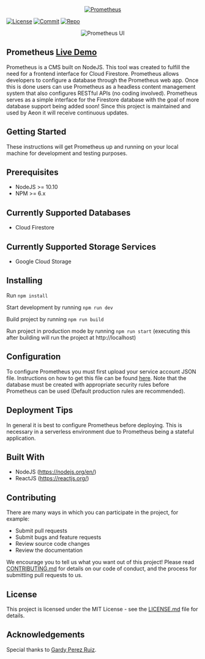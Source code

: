 <p align="center">
  <a href="https://prometheuscms.com">
    <img alt="Prometheus" src="https://storage.googleapis.com/aeon-262819.appspot.com/prometheus/Prometheus-01.svg">
  </a>
</p>

[![License](https://img.shields.io/github/license/aeon-software/prometheus)](LICENSE.md)
[![Commit](https://img.shields.io/github/last-commit/aeon-software/prometheus)](https://github.com/aeon-software/prometheus/commits)
[![Repo](https://img.shields.io/github/repo-size/aeon-software/prometheus)](https://github.com/aeon-software/prometheus)

<p align="center">
  <img alt="Prometheus UI" src="https://storage.googleapis.com/aeon-262819.appspot.com/prometheus/prmths_scrnsht.png">
</p>

## Prometheus [Live Demo](https://demo.prometheuscms.com/)

Prometheus is a CMS built on NodeJS. This tool was created to fulfill the need for a frontend interface for Cloud Firestore. Prometheus allows developers to configure a database through the Prometheus web app. Once this is done users can use Prometheus as a headless content management system that also configures RESTful APIs (no coding involved). Prometheus serves as a simple interface for the Firestore database with the goal of more database support being added soon! Since this project is maintained and used by Aeon it will receive continuous updates.

## Getting Started

These instructions will get Prometheus up and running on your local machine for development and testing purposes.

## Prerequisites

- NodeJS >= 10.10
- NPM >= 6.x

## Currently Supported Databases

- Cloud Firestore

## Currently Supported Storage Services

- Google Cloud Storage

## Installing

Run `npm install`

Start development by running `npm run dev`

Build project by running `npm run build`

Run project in production mode by running `npm run start` (executing this after building will run the project at http://localhost)

## Configuration

To configure Prometheus you must first upload your service account JSON file. Instructions on how to get this file can be found [here](https://cloud.google.com/iam/docs/creating-managing-service-account-keys). Note that the database must be created with appropriate security rules before Prometheus can be used (Default production rules are recommended).

## Deployment Tips

In general it is best to configure Prometheus before deploying. This is necessary in a serverless environment due to Prometheus being a stateful application.

## Built With

- NodeJS (https://nodejs.org/en/)
- ReactJS (https://reactjs.org/)

## Contributing

There are many ways in which you can participate in the project, for example:

- Submit pull requests
- Submit bugs and feature requests
- Review source code changes
- Review the documentation

We encourage you to tell us what you want out of this project! Please read [CONTRIBUTING.md](CONTRIBUTING.md) for details on our code of conduct, and the process for submitting pull requests to us.

## License

This project is licensed under the MIT License - see the [LICENSE.md](LICENSE.md) file for details.

## Acknowledgements

Special thanks to [Gardy Perez Ruiz](https://www.linkedin.com/in/gardy-perez-ruiz-44234b5b/).
